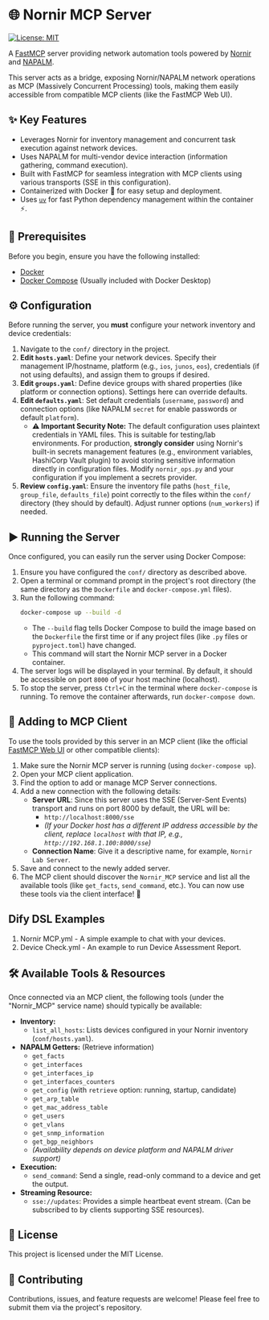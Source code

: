 # 🌐 Nornir MCP Server

[![License: MIT](https://img.shields.io/badge/License-MIT-yellow.svg)](https://opensource.org/licenses/MIT)

A [FastMCP](https://github.com/fastmcp/fastmcp) server providing network automation tools powered by [Nornir](https://github.com/nornir-automation/nornir) and [NAPALM](https://github.com/napalm-automation/napalm).

This server acts as a bridge, exposing Nornir/NAPALM network operations as MCP (Massively Concurrent Processing) tools, making them easily accessible from compatible MCP clients (like the FastMCP Web UI).

## ✨ Key Features

* Leverages Nornir for inventory management and concurrent task execution against network devices.
* Uses NAPALM for multi-vendor device interaction (information gathering, command execution).
* Built with FastMCP for seamless integration with MCP clients using various transports (SSE in this configuration).
* Containerized with Docker 🐳 for easy setup and deployment.
* Uses [`uv`](https://github.com/astral-sh/uv) for fast Python dependency management within the container ⚡.

## 🔧 Prerequisites

Before you begin, ensure you have the following installed:

* [Docker](https://docs.docker.com/get-docker/)
* [Docker Compose](https://docs.docker.com/compose/install/) (Usually included with Docker Desktop)

## ⚙️ Configuration

Before running the server, you **must** configure your network inventory and device credentials:

1.  Navigate to the `conf/` directory in the project.
2.  **Edit `hosts.yaml`**: Define your network devices. Specify their management IP/hostname, platform (e.g., `ios`, `junos`, `eos`), credentials (if not using defaults), and assign them to groups if desired.
3.  **Edit `groups.yaml`**: Define device groups with shared properties (like platform or connection options). Settings here can override defaults.
4.  **Edit `defaults.yaml`**: Set default credentials (`username`, `password`) and connection options (like NAPALM `secret` for enable passwords or default `platform`).
    * **⚠️ Important Security Note:** The default configuration uses plaintext credentials in YAML files. This is suitable for testing/lab environments. For production, **strongly consider** using Nornir's built-in secrets management features (e.g., environment variables, HashiCorp Vault plugin) to avoid storing sensitive information directly in configuration files. Modify `nornir_ops.py` and your configuration if you implement a secrets provider.
5.  **Review `config.yaml`**: Ensure the inventory file paths (`host_file`, `group_file`, `defaults_file`) point correctly to the files within the `conf/` directory (they should by default). Adjust runner options (`num_workers`) if needed.

## ▶️ Running the Server

Once configured, you can easily run the server using Docker Compose:

1.  Ensure you have configured the `conf/` directory as described above.
2.  Open a terminal or command prompt in the project's root directory (the same directory as the `Dockerfile` and `docker-compose.yml` files).
3.  Run the following command:
    ```bash
    docker-compose up --build -d
    ```
    * The `--build` flag tells Docker Compose to build the image based on the `Dockerfile` the first time or if any project files (like `.py` files or `pyproject.toml`) have changed.
    * This command will start the Nornir MCP server in a Docker container.
4.  The server logs will be displayed in your terminal. By default, it should be accessible on port `8000` of your host machine (localhost).
5.  To stop the server, press `Ctrl+C` in the terminal where `docker-compose` is running. To remove the container afterwards, run `docker-compose down`.

## 🔌 Adding to MCP Client

To use the tools provided by this server in an MCP client (like the official [FastMCP Web UI](https://github.com/fastmcp/fastmcp-webui) or other compatible clients):

1.  Make sure the Nornir MCP server is running (using `docker-compose up`).
2.  Open your MCP client application.
3.  Find the option to add or manage MCP Server connections.
4.  Add a new connection with the following details:
    * **Server URL**: Since this server uses the SSE (Server-Sent Events) transport and runs on port 8000 by default, the URL will be:
        * `http://localhost:8000/sse`
        * *(If your Docker host has a different IP address accessible by the client, replace `localhost` with that IP, e.g., `http://192.168.1.100:8000/sse`)*
    * **Connection Name**: Give it a descriptive name, for example, `Nornir Lab Server`.
5.  Save and connect to the newly added server.
6.  The MCP client should discover the `Nornir_MCP` service and list all the available tools (like `get_facts`, `send_command`, etc.). You can now use these tools via the client interface! 🎉

## Dify DSL Examples
1. Nornir MCP.yml  - A simple example to chat with your devices.
2. Device Check.yml - An example to run Device Assessment Report.

## 🛠️ Available Tools & Resources

Once connected via an MCP client, the following tools (under the "Nornir_MCP" service name) should typically be available:

* **Inventory:**
    * `list_all_hosts`: Lists devices configured in your Nornir inventory (`conf/hosts.yaml`).
* **NAPALM Getters:** (Retrieve information)
    * `get_facts`
    * `get_interfaces`
    * `get_interfaces_ip`
    * `get_interfaces_counters`
    * `get_config` (with `retrieve` option: running, startup, candidate)
    * `get_arp_table`
    * `get_mac_address_table`
    * `get_users`
    * `get_vlans`
    * `get_snmp_information`
    * `get_bgp_neighbors`
    * *(Availability depends on device platform and NAPALM driver support)*
* **Execution:**
    * `send_command`: Send a single, read-only command to a device and get the output.
* **Streaming Resource:**
    * `sse://updates`: Provides a simple heartbeat event stream. (Can be subscribed to by clients supporting SSE resources).

## 📄 License

This project is licensed under the MIT License.

## 🙌 Contributing

Contributions, issues, and feature requests are welcome! Please feel free to submit them via the project's repository.